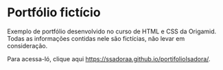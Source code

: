 # Portfólio fictício
Exemplo de portfólio desenvolvido no curso de HTML e CSS da Origamid. Todas as informações contidas nele são fictícias, não levar em consideração.

Para acessa-ló, clique aqui https://ssadoraa.github.io/portifolioIsadora/.
 
